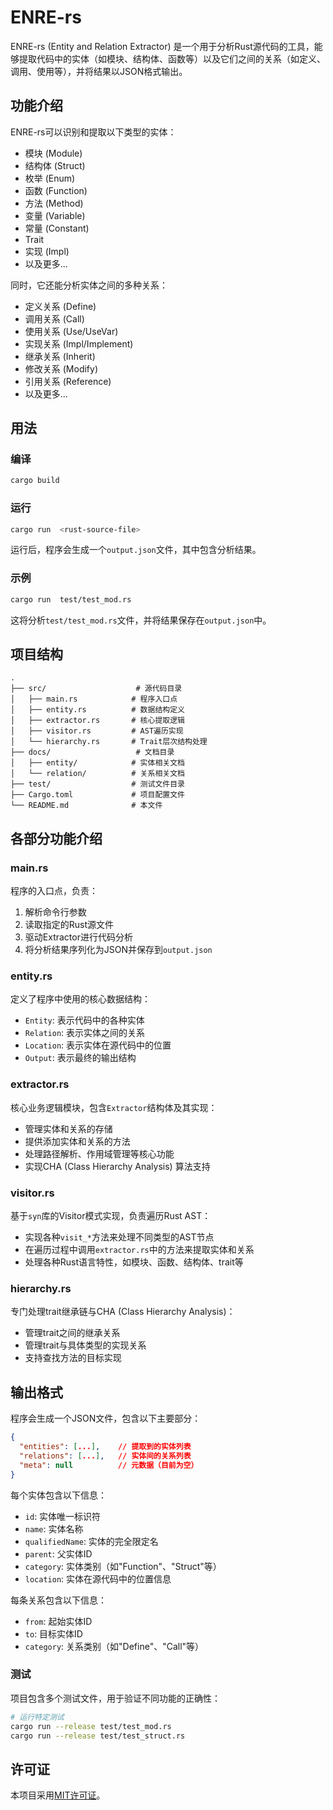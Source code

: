 # ENRE-rs

ENRE-rs (Entity and Relation Extractor) 是一个用于分析Rust源代码的工具，能够提取代码中的实体（如模块、结构体、函数等）以及它们之间的关系（如定义、调用、使用等），并将结果以JSON格式输出。

## 功能介绍

ENRE-rs可以识别和提取以下类型的实体：

- 模块 (Module)
- 结构体 (Struct)
- 枚举 (Enum)
- 函数 (Function)
- 方法 (Method)
- 变量 (Variable)
- 常量 (Constant)
- Trait
- 实现 (Impl)
- 以及更多...

同时，它还能分析实体之间的多种关系：

- 定义关系 (Define)
- 调用关系 (Call)
- 使用关系 (Use/UseVar)
- 实现关系 (Impl/Implement)
- 继承关系 (Inherit)
- 修改关系 (Modify)
- 引用关系 (Reference)
- 以及更多...

## 用法

### 编译

```bash
cargo build 
```

### 运行

```bash
cargo run  <rust-source-file>
```

运行后，程序会生成一个`output.json`文件，其中包含分析结果。

### 示例

```bash
cargo run  test/test_mod.rs
```

这将分析`test/test_mod.rs`文件，并将结果保存在`output.json`中。

## 项目结构

```
.
├── src/                    # 源代码目录
│   ├── main.rs            # 程序入口点
│   ├── entity.rs          # 数据结构定义
│   ├── extractor.rs       # 核心提取逻辑
│   ├── visitor.rs         # AST遍历实现
│   └── hierarchy.rs       # Trait层次结构处理
├── docs/                   # 文档目录
│   ├── entity/            # 实体相关文档
│   └── relation/          # 关系相关文档
├── test/                  # 测试文件目录
├── Cargo.toml             # 项目配置文件
└── README.md              # 本文件
```

## 各部分功能介绍

### main.rs

程序的入口点，负责：
1. 解析命令行参数
2. 读取指定的Rust源文件
3. 驱动Extractor进行代码分析
4. 将分析结果序列化为JSON并保存到`output.json`

### entity.rs

定义了程序中使用的核心数据结构：
- `Entity`: 表示代码中的各种实体
- `Relation`: 表示实体之间的关系
- `Location`: 表示实体在源代码中的位置
- `Output`: 表示最终的输出结构

### extractor.rs

核心业务逻辑模块，包含`Extractor`结构体及其实现：
- 管理实体和关系的存储
- 提供添加实体和关系的方法
- 处理路径解析、作用域管理等核心功能
- 实现CHA (Class Hierarchy Analysis) 算法支持

### visitor.rs

基于`syn`库的Visitor模式实现，负责遍历Rust AST：
- 实现各种`visit_*`方法来处理不同类型的AST节点
- 在遍历过程中调用`extractor.rs`中的方法来提取实体和关系
- 处理各种Rust语言特性，如模块、函数、结构体、trait等

### hierarchy.rs

专门处理trait继承链与CHA (Class Hierarchy Analysis)：
- 管理trait之间的继承关系
- 管理trait与具体类型的实现关系
- 支持查找方法的目标实现

## 输出格式

程序会生成一个JSON文件，包含以下主要部分：

```json
{
  "entities": [...],    // 提取到的实体列表
  "relations": [...],   // 实体间的关系列表
  "meta": null          // 元数据（目前为空）
}
```

每个实体包含以下信息：
- `id`: 实体唯一标识符
- `name`: 实体名称
- `qualifiedName`: 实体的完全限定名
- `parent`: 父实体ID
- `category`: 实体类别（如"Function"、"Struct"等）
- `location`: 实体在源代码中的位置信息

每条关系包含以下信息：
- `from`: 起始实体ID
- `to`: 目标实体ID
- `category`: 关系类别（如"Define"、"Call"等）
### 测试

项目包含多个测试文件，用于验证不同功能的正确性：

```bash
# 运行特定测试
cargo run --release test/test_mod.rs
cargo run --release test/test_struct.rs
```

## 许可证

本项目采用[MIT许可证](LICENSE)。